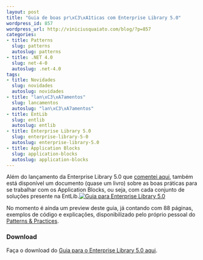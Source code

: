 ```yaml
--- 
layout: post
title: "Guia de boas pr\xC3\xA1ticas com Enterprise Library 5.0"
wordpress_id: 857
wordpress_url: http://viniciusquaiato.com/blog/?p=857
categories: 
- title: Patterns
  slug: patterns
  autoslug: patterns
- title: .NET 4.0
  slug: net-4-0
  autoslug: .net-4.0
tags: 
- title: Novidades
  slug: novidades
  autoslug: novidades
- title: "lan\xC3\xA7amentos"
  slug: lancamentos
  autoslug: "lan\xC3\xA7amentos"
- title: EntLib
  slug: entlib
  autoslug: entlib
- title: Enterprise Library 5.0
  slug: enterprise-library-5-0
  autoslug: enterprise-library-5.0
- title: Application Blocks
  slug: application-blocks
  autoslug: application-blocks
---
```



Além do lançamento da Enterprise Library 5.0 que [comentei aqui](http://viniciusquaiato.com/blog/enterprise-library-5-0-lancada/), também está disponível um documento (quase um livro) sobre as boas práticas para se trabalhar com os Application Blocks, ou seja, com cada conjunto de soluções presente na EntLib.[![Guia para Enterprise Library 5.0](http://viniciusquaiato.com/images_posts/DevGuide_PDC_Preview_CSharp_Edition_small-150x150.png "Guia para Enterprise Library 5.0")](http://viniciusquaiato.com/images_posts/DevGuide_PDC_Preview_CSharp_Edition_small.png)

No momento é ainda um preview deste guia, já contando com 88 páginas, exemplos de código e explicações, disponibilizado pelo próprio pessoal do [Patterns & Practices](http://msdn.microsoft.com/en-us/practices/default.aspx).

### Download
Faça o download do [Guia para o Enterprise Library 5.0 aqui](http://entlib.codeplex.com/releases/view/35832).
